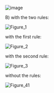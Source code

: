 ![image](https://github.com/RenanaTurgeman/Egalitarian-Allocation/assets/117759983/42803fa8-c83a-43e9-a781-5f276a644a85)

B)
with the two rules:

![Figure_1](https://github.com/RenanaTurgeman/Egalitarian-Allocation/assets/117759983/3d39ef5d-a99e-4b9a-b750-958d5d5d5c5c)


with the first rule:

![Figure_2](https://github.com/RenanaTurgeman/Egalitarian-Allocation/assets/117759983/d99a4709-e5be-4896-b77c-aa584a1b6c9e)

with the second rule:

![Figure_3](https://github.com/RenanaTurgeman/Egalitarian-Allocation/assets/117759983/a239eb6e-7431-45c1-a272-0219a3a47d75)


without the rules:

![Figure_41](https://github.com/RenanaTurgeman/Egalitarian-Allocation/assets/117759983/b34c7a7e-810e-495f-9ecd-33324c0f1d4e)
